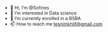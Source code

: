 - 👋 Hi, I’m @Sofines
- 👀 I’m interested in Data science
- 🌱 I’m currently enrolled in a BSBA
- 📫 How to reach me tesnimkhlif@gmail.com
